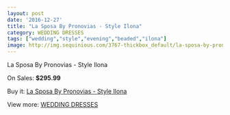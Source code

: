 ```yaml
---
layout: post
date: '2016-12-27'
title: "La Sposa By Pronovias - Style Ilona"
category: WEDDING DRESSES
tags: ["wedding","style","evening","beaded","ilona"]
image: http://img.sequinious.com/3767-thickbox_default/la-sposa-by-pronovias-style-ilona.jpg
---
```

La Sposa By Pronovias - Style Ilona

On Sales: **$295.99**
<a href="https://www.sequinious.com/wedding-dresses/1535-la-sposa-by-pronovias-style-ilona.html"><amp-img layout="responsive" width="600" height="600" src="//img.sequinious.com/3767-thickbox_default/la-sposa-by-pronovias-style-ilona.jpg" alt="La Sposa By Pronovias - Style Ilona 0" /></a>
<a href="https://www.sequinious.com/wedding-dresses/1535-la-sposa-by-pronovias-style-ilona.html"><amp-img layout="responsive" width="600" height="600" src="//img.sequinious.com/3768-thickbox_default/la-sposa-by-pronovias-style-ilona.jpg" alt="La Sposa By Pronovias - Style Ilona 1" /></a>
<a href="https://www.sequinious.com/wedding-dresses/1535-la-sposa-by-pronovias-style-ilona.html"><amp-img layout="responsive" width="600" height="600" src="//img.sequinious.com/3769-thickbox_default/la-sposa-by-pronovias-style-ilona.jpg" alt="La Sposa By Pronovias - Style Ilona 2" /></a>

Buy it: [La Sposa By Pronovias - Style Ilona](https://www.sequinious.com/wedding-dresses/1535-la-sposa-by-pronovias-style-ilona.html "La Sposa By Pronovias - Style Ilona")

View more: [WEDDING DRESSES](https://www.sequinious.com/2-wedding-dresses "WEDDING DRESSES")